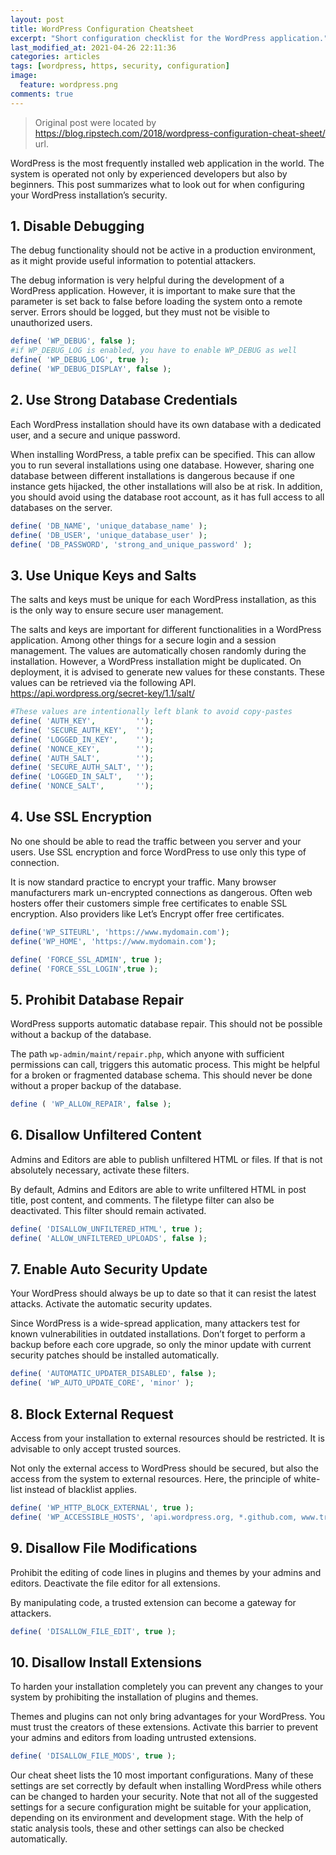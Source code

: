 ```yaml
---
layout: post
title: WordPress Configuration Cheatsheet
excerpt: "Short configuration checklist for the WordPress application."
last_modified_at: 2021-04-26 22:11:36
categories: articles
tags: [wordpress, https, security, configuration]
image:
  feature: wordpress.png
comments: true
---
```


> Original post were located by https://blog.ripstech.com/2018/wordpress-configuration-cheat-sheet/ url.

WordPress is the most frequently installed web application in the world. The system is operated not only by experienced developers but also by beginners. This post summarizes what to look out for when configuring your WordPress installation’s security.

## 1. Disable Debugging

The debug functionality should not be active in a production environment, as it might provide useful information to potential attackers.

The debug information is very helpful during the development of a WordPress application. However, it is important to make sure that the parameter is set back to false before loading the system onto a remote server. Errors should be logged, but they must not be visible to unauthorized users.

```php
define( 'WP_DEBUG', false );
#if WP_DEBUG_LOG is enabled, you have to enable WP_DEBUG as well
define( 'WP_DEBUG_LOG', true );
define( 'WP_DEBUG_DISPLAY', false );
```

## 2. Use Strong Database Credentials

Each WordPress installation should have its own database with a dedicated user, and a secure and unique password.

When installing WordPress, a table prefix can be specified. This can allow you to run several installations using one database. However, sharing one database between different installations is dangerous because if one instance gets hijacked, the other installations will also be at risk. In addition, you should avoid using the database root account, as it has full access to all databases on the server.

```php
define( 'DB_NAME', 'unique_database_name' );
define( 'DB_USER', 'unique_database_user' );
define( 'DB_PASSWORD', 'strong_and_unique_password' );
```

## 3. Use Unique Keys and Salts

The salts and keys must be unique for each WordPress installation, as this is the only way to ensure secure user management.

The salts and keys are important for different functionalities in a WordPress application. Among other things for a secure login and a session management. The values are automatically chosen randomly during the installation. However, a WordPress installation might be duplicated. On deployment, it is advised to generate new values for these constants. These values can be retrieved via the following API. https://api.wordpress.org/secret-key/1.1/salt/

```php
#These values are intentionally left blank to avoid copy-pastes
define( 'AUTH_KEY',         '');
define( 'SECURE_AUTH_KEY',  '');
define( 'LOGGED_IN_KEY',    '');
define( 'NONCE_KEY',        '');
define( 'AUTH_SALT',        '');
define( 'SECURE_AUTH_SALT', '');
define( 'LOGGED_IN_SALT',   '');
define( 'NONCE_SALT',       '');
```

## 4. Use SSL Encryption

No one should be able to read the traffic between you server and your users. Use SSL encryption and force WordPress to use only this type of connection.

It is now standard practice to encrypt your traffic. Many browser manufacturers mark un-encrypted connections as dangerous. Often web hosters offer their customers simple free certificates to enable SSL encryption. Also providers like Let’s Encrypt offer free certificates.

```php
define('WP_SITEURL', 'https://www.mydomain.com');
define('WP_HOME', 'https://www.mydomain.com');

define( 'FORCE_SSL_ADMIN', true );
define( 'FORCE_SSL_LOGIN',true );
```

## 5. Prohibit Database Repair

WordPress supports automatic database repair. This should not be possible without a backup of the database.

The path `wp-admin/maint/repair.php`, which anyone with sufficient permissions can call, triggers this automatic process. This might be helpful for a broken or fragmented database schema. This should never be done without a proper backup of the database.

```php
define ( 'WP_ALLOW_REPAIR', false );
```

## 6. Disallow Unfiltered Content

Admins and Editors are able to publish unfiltered HTML or files. If that is not absolutely necessary, activate these filters.

By default, Admins and Editors are able to write unfiltered HTML in post title, post content, and comments. The filetype filter can also be deactivated. This filter should remain activated.

```php
define( 'DISALLOW_UNFILTERED_HTML', true );
define( 'ALLOW_UNFILTERED_UPLOADS', false );
```

## 7. Enable Auto Security Update

Your WordPress should always be up to date so that it can resist the latest attacks. Activate the automatic security updates.

Since WordPress is a wide-spread application, many attackers test for known vulnerabilities in outdated installations. Don’t forget to perform a backup before each core upgrade, so only the minor update with current security patches should be installed automatically.

```php
define( 'AUTOMATIC_UPDATER_DISABLED', false );
define( 'WP_AUTO_UPDATE_CORE', 'minor' );
```

## 8. Block External Request

Access from your installation to external resources should be restricted. It is advisable to only accept trusted sources.

Not only the external access to WordPress should be secured, but also the access from the system to external resources. Here, the principle of white-list instead of blacklist applies.

```php
define( 'WP_HTTP_BLOCK_EXTERNAL', true );
define( 'WP_ACCESSIBLE_HOSTS', 'api.wordpress.org, *.github.com, www.trusteddomain.com' );
```

## 9. Disallow File Modifications

Prohibit the editing of code lines in plugins and themes by your admins and editors. Deactivate the file editor for all extensions.

By manipulating code, a trusted extension can become a gateway for attackers.

```php
define( 'DISALLOW_FILE_EDIT', true );
```

## 10. Disallow Install Extensions

To harden your installation completely you can prevent any changes to your system by prohibiting the installation of plugins and themes.

Themes and plugins can not only bring advantages for your WordPress. You must trust the creators of these extensions. Activate this barrier to prevent your admins and editors from loading untrusted extensions.

```php
define( 'DISALLOW_FILE_MODS', true );
```


Our cheat sheet lists the 10 most important configurations. Many of these settings are set correctly by default when installing WordPress while others can be changed to harden your security. Note that not all of the suggested settings for a secure configuration might be suitable for your application, depending on its environment and development stage. With the help of static analysis tools, these and other settings can also be checked automatically.
